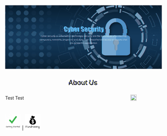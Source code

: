 <img src="https://raw.githubusercontent.com/Lin8x/CyberSecCanvas/master/images/glitchywaves.gif" width="100%" height="10">

<p align="center"> <img src="https://raw.githubusercontent.com/Lin8x/CyberSecCanvas/master/images/cyber.gif" width="100%" height="90%"> </p>

## <p align="center"> <img src="https://raw.githubusercontent.com/Lin8x/CyberSecCanvas/master/images/AboutUsLogoGif.gif" width="20%" height="20%"> </p>

<span style="vertical-align:middle">Test Test</span>
<img align="right" src="https://raw.githubusercontent.com/Lin8x/CyberSecCanvas/master/images/glitchywaves.gif" width="20%" height="20%">

<!--- 
- Description about the club
- Welcomes newcomers
- Talks about the foundation and ideas

--->

<img src="https://raw.githubusercontent.com/Lin8x/CyberSecCanvas/master/images/glitchywaves.gif" width="100%" height="10">

<img src="https://raw.githubusercontent.com/Lin8x/CyberSecCanvas/master/images/gettingstartedlogo.JPG" width="10%" height="10%"> | <img src="https://raw.githubusercontent.com/Lin8x/CyberSecCanvas/master/images/fundraisinglogo.JPG" width="10%" height="10%">

<!--- 
* [How to Join]()
* [Our Lessons and Files]()
* [Our Currency Systen]()
* [Performing Competitions]()
* [Fundraising]()
* [Our Club Roles and Staff]()
--->

<img src="https://raw.githubusercontent.com/Lin8x/CyberSecCanvas/master/images/glitchywaves.gif" width="100%" height="10">

